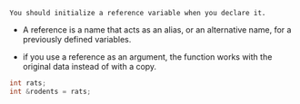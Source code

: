 
```ad-warning
You should initialize a reference variable when you declare it.
```

- A reference is a name that acts as an alias, or an alternative name, for a previously defined variables.

- if you use a reference as an argument, the function works with the original data instead of with a copy.

```cpp
int rats;
int &rodents = rats;
```



